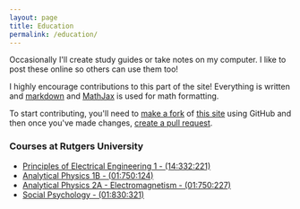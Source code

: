 ```yaml
---
layout: page
title: Education
permalink: /education/
---
```


Occasionally I'll create study guides or take notes on my computer. I like to post these online so others can use them too!

I highly encourage contributions to this part of the site! Everything is written and [markdown](http://blanco.io/blog/markup-languages/markdown-is-awesome/) and [MathJax](https://www.mathjax.org/) is used for math formatting.

To start contributing, you'll need to [make a fork](https://help.github.com/articles/fork-a-repo/) of [this site](https://github.com/ZacBlanco/zacblanco.github.io) using GitHub and then once you've made changes, [create a pull request](https://help.github.com/articles/creating-a-pull-request/).

### Courses at Rutgers University

- [Principles of Electrical Engineering 1 - (14:332:221)](principles-of-ee-1/)
- [Analytical Physics 1B - (01:750:124)](analytical-physics-124/)
- [Analytical Physics 2A - Electromagnetism - (01:750:227)](analytical-physics-227/)
- [Social Psychology - (01:830:321)](social-psychology/)

